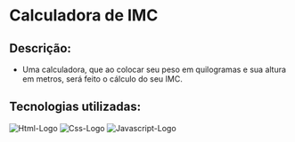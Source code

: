 # Calculadora de IMC
## Descrição:
* Uma calculadora, que ao colocar seu peso em quilogramas e sua altura em metros, será feito o cálculo do seu IMC.

## Tecnologias utilizadas:

![Html-Logo](	https://img.shields.io/badge/HTML5-E34F26?style=for-the-badge&logo=html5&logoColor=white)
![Css-Logo](https://img.shields.io/badge/CSS3-1572B6?style=for-the-badge&logo=css3&logoColor=white)
![Javascript-Logo](https://img.shields.io/badge/JavaScript-323330?style=for-the-badge&logo=javascript&logoColor=F7DF1E)
